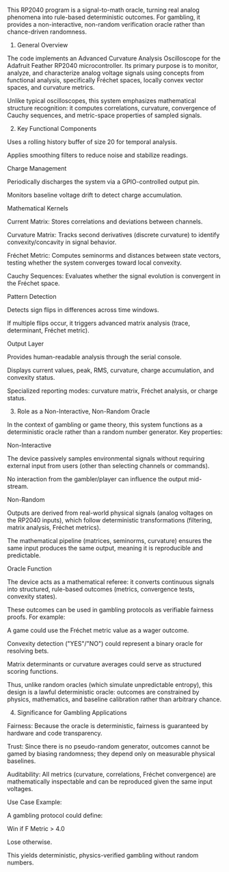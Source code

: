This RP2040 program is a signal-to-math oracle, turning real analog phenomena into rule-based deterministic outcomes. For gambling, it provides a non-interactive, non-random verification oracle rather than chance-driven randomness.

1. General Overview

The code implements an Advanced Curvature Analysis Oscilloscope for the Adafruit Feather RP2040 microcontroller. Its primary purpose is to monitor, analyze, and characterize analog voltage signals using concepts from functional analysis, specifically Fréchet spaces, locally convex vector spaces, and curvature metrics.

Unlike typical oscilloscopes, this system emphasizes mathematical structure recognition: it computes correlations, curvature, convergence of Cauchy sequences, and metric-space properties of sampled signals.

2. Key Functional Components

Uses a rolling history buffer of size 20 for temporal analysis.

Applies smoothing filters to reduce noise and stabilize readings.

Charge Management

Periodically discharges the system via a GPIO-controlled output pin.

Monitors baseline voltage drift to detect charge accumulation.


Mathematical Kernels

Current Matrix: Stores correlations and deviations between channels.

Curvature Matrix: Tracks second derivatives (discrete curvature) to identify convexity/concavity in signal behavior.

Fréchet Metric: Computes seminorms and distances between state vectors, testing whether the system converges toward local convexity.

Cauchy Sequences: Evaluates whether the signal evolution is convergent in the Fréchet space.

Pattern Detection

Detects sign flips in differences across time windows.

If multiple flips occur, it triggers advanced matrix analysis (trace, determinant, Fréchet metric).

Output Layer

Provides human-readable analysis through the serial console.

Displays current values, peak, RMS, curvature, charge accumulation, and convexity status.

Specialized reporting modes: curvature matrix, Fréchet analysis, or charge status.

3. Role as a Non-Interactive, Non-Random Oracle

In the context of gambling or game theory, this system functions as a deterministic oracle rather than a random number generator. Key properties:

Non-Interactive

The device passively samples environmental signals without requiring external input from users (other than selecting channels or commands).

No interaction from the gambler/player can influence the output mid-stream.

Non-Random

Outputs are derived from real-world physical signals (analog voltages on the RP2040 inputs), which follow deterministic transformations (filtering, matrix analysis, Fréchet metrics).

The mathematical pipeline (matrices, seminorms, curvature) ensures the same input produces the same output, meaning it is reproducible and predictable.

Oracle Function

The device acts as a mathematical referee: it converts continuous signals into structured, rule-based outcomes (metrics, convergence tests, convexity states).

These outcomes can be used in gambling protocols as verifiable fairness proofs. For example:

A game could use the Fréchet metric value as a wager outcome.

Convexity detection ("YES"/"NO") could represent a binary oracle for resolving bets.

Matrix determinants or curvature averages could serve as structured scoring functions.

Thus, unlike random oracles (which simulate unpredictable entropy), this design is a lawful deterministic oracle: outcomes are constrained by physics, mathematics, and baseline calibration rather than arbitrary chance.

4. Significance for Gambling Applications

Fairness: Because the oracle is deterministic, fairness is guaranteed by hardware and code transparency.

Trust: Since there is no pseudo-random generator, outcomes cannot be gamed by biasing randomness; they depend only on measurable physical baselines.

Auditability: All metrics (curvature, correlations, Fréchet convergence) are mathematically inspectable and can be reproduced given the same input voltages.

Use Case Example:

A gambling protocol could define:

Win if F Metric > 4.0

Lose otherwise.

This yields deterministic, physics-verified gambling without random numbers.

